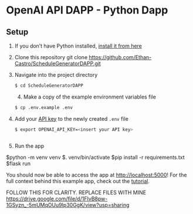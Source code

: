# OpenAI API DAPP - Python Dapp


## Setup

1. If you don’t have Python installed, [install it from here](https://www.python.org/downloads/)

2. Clone this repository
   git clone https://github.com/Ethan-Castro/ScheduleGeneratorDAPP.git
   
3. Navigate into the project directory

   ```bash
   $ cd ScheduleGeneratorDAPP
   ```
   4. Make a copy of the example environment variables file

   ```bash
   $ cp .env.example .env
   ```

5. Add your [API key](https://beta.openai.com/account/api-keys) to the newly created `.env` file
   
   ```bash
   $ export OPENAI_API_KEY=<insert your API key>



8. Run the app

   
  $python -m venv venv
  $. venv/bin/activate
  $pip install -r requirements.txt
  $flask run

You should now be able to access the app at [http://localhost:5000](http://localhost:5000)! For the full context behind this example app, check out the [tutorial](https://beta.openai.com/docs/quickstart).

FOLLOW THIS FOR CLARITY. REPLACE FILES WITH MINE https://drive.google.com/file/d/1FIvB8pw-1GSyzn_-5mUMqOUu9Ip30GgK/view?usp=sharing

